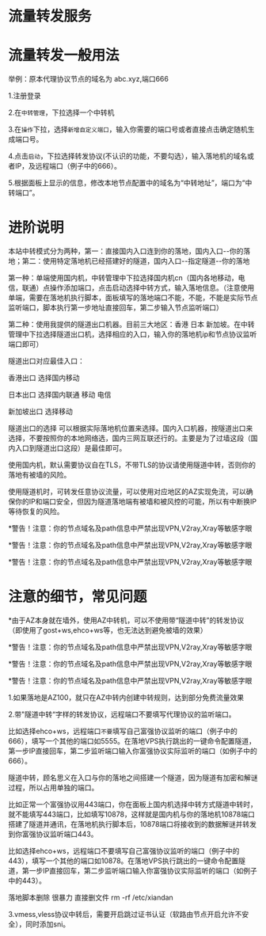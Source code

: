 # 流量转发服务


# 流量转发一般用法

举例：原本代理协议节点的域名为 abc.xyz,端口666

1.注册登录

2.在```中转管理```，下拉选择一个中转机

3.在```操作```下拉，选择```新增自定义端口```，输入你需要的端口号或者直接点击确定随机生成端口号。

4.点击```启动```，下拉选择转发协议(不认识的功能，不要勾选），输入落地机的域名或者IP，及远程端口（例子中的666）。

5.根据面板上显示的信息，修改本地节点配置中的域名为“中转地址”，端口为“中转端口”。

# 进阶说明

本站中转模式分为两种，第一：直接国内入口连到你的落地，国内入口--你的落地；第二：使用特定落地机已经搭建好的隧道，国内入口--指定隧道--你的落地

第一种：单端使用国内机，中转管理中下拉选择国内机cn（国内各地移动，电信，联通）点操作添加端口，点击启动选择中转方式，输入落地信息。（注意使用单端，需要在落地机执行脚本，面板填写的落地端口不能，不能，不能是实际节点监听端口，脚本执行第一步地址直接回车，第二步输入节点监听端口）

第二种：使用我提供的隧道出口机器。目前三大地区：香港 日本 新加坡。在中转管理中下拉选择隧道出口机，选择相应的入口，输入你的落地机ip和节点协议监听端口即可）

隧道出口对应最佳入口：

香港出口 选择国内移动

日本出口 选择国内联通 移动 电信

新加坡出口  选择移动

隧道出口的选择 可以根据实际落地机位置来选择。国内入口机器，按隧道出口来选择，不要按照你的本地网络选，国内三网互联还行的。主要是为了过墙这段（国内入口到隧道出口这段）是最佳即可。

使用国内机，默认需要协议自在TLS，不带TLS的协议请使用隧道中转，否则你的落地有被墙的风险。

使用隧道机时，可转发任意协议流量，可以使用对应地区的AZ实现免流，可以确保你的IP和端口安全，但因为隧道落地端有被墙和被风控的可能，所以有中断换IP等待恢复的风险。

*警告！注意：你的节点域名及path信息中严禁出现VPN,V2ray,Xray等敏感字眼

*警告！注意：你的节点域名及path信息中严禁出现VPN,V2ray,Xray等敏感字眼

*警告！注意：你的节点域名及path信息中严禁出现VPN,V2ray,Xray等敏感字眼

# 注意的细节，常见问题

*由于AZ本身就在墙外，使用AZ中转机，可以不使用带“隧道中转”的转发协议（即使用了gost+ws,ehco+ws等，也无法达到避免被墙的效果）

*警告！注意：你的节点域名及path信息中严禁出现VPN,V2ray,Xray等敏感字眼

*警告！注意：你的节点域名及path信息中严禁出现VPN,V2ray,Xray等敏感字眼

*警告！注意：你的节点域名及path信息中严禁出现VPN,V2ray,Xray等敏感字眼

1.如果落地是AZ100，就只在AZ中转内创建中转规则，达到部分免费流量效果

2.带"隧道中转“字样的转发协议，远程端口不要填写代理协议的监听端口。

比如选择ehco+ws，远程端口```不要```填写自己富强协议监听的端口（例子中的666），填写一个其他的端口如5555。在落地VPS执行跳出的一键命令配置隧道，第一步IP直接回车，第二步监听端口输入你富强协议实际监听的端口（如例子中的666）。

隧道中转，顾名思义在入口与你的落地之间搭建一个隧道，因为隧道有加密和解谜过程，所以占用单独的端口。

比如正常一个富强协议用443端口，你在面板上国内机选择中转方式隧道中转时，就不能填写443端口，比如填写10878，这样就是国内机与你的落地机10878端口搭建了隧道并通讯，在落地机执行脚本后，10878端口将接收到的数据解谜并转发到你富强协议监听端口443。

比如选择ehco+ws，远程端口不要填写自己富强协议监听的端口（例子中的443），填写一个其他的端口如10878。在落地VPS执行跳出的一键命令配置隧道，第一步IP直接回车，第二步监听端口输入你富强协议实际监听的端口（如例子中的443）。

落地脚本删除 很暴力 直接删文件    rm -rf  /etc/xiandan

3.vmess,vless协议中转后，需要开启跳过证书认证（软路由节点开启允许不安全），同时添加sni。




